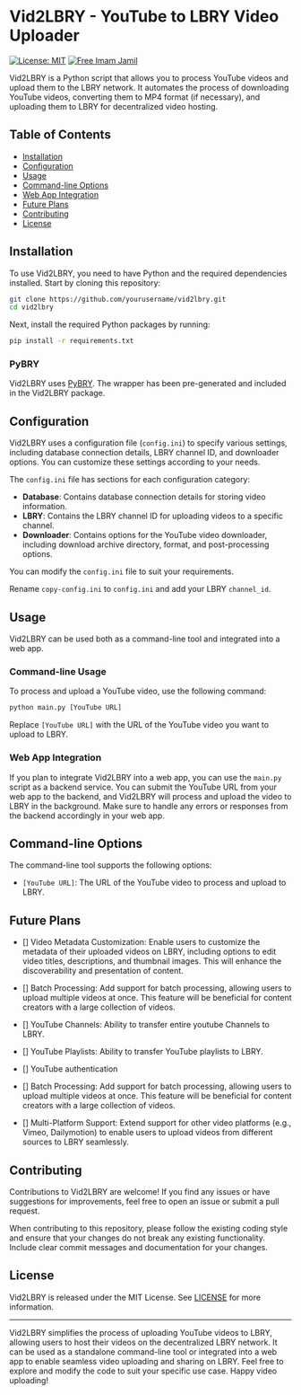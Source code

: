 # Vid2LBRY - YouTube to LBRY Video Uploader
[![License: MIT](https://img.shields.io/badge/License-MIT-yellow.svg)](https://opensource.org/licenses/MIT)
[![Free Imam Jamil](https://i.imgur.com/aFa3ca4.png)](https://www.imamjamilactionnetwork.org/)

Vid2LBRY is a Python script that allows you to process YouTube videos and upload them to the LBRY network. It automates the process of downloading YouTube videos, converting them to MP4 format (if necessary), and uploading them to LBRY for decentralized video hosting.

## Table of Contents

- [Installation](#installation)
- [Configuration](#configuration)
- [Usage](#usage)
- [Command-line Options](#command-line-options)
- [Web App Integration](#web-app-integration)
- [Future Plans](#future-plans)
- [Contributing](#contributing)
- [License](#license)

## Installation

To use Vid2LBRY, you need to have Python and the required dependencies installed. Start by cloning this repository:

```bash
git clone https://github.com/yourusername/vid2lbry.git
cd vid2lbry
```

Next, install the required Python packages by running:

```bash
pip install -r requirements.txt
```

### PyBRY

Vid2LBRY uses [PyBRY](https://github.com/osilkin98/PyBRY). The wrapper has been pre-generated and included in the Vid2LBRY package.


## Configuration

Vid2LBRY uses a configuration file (`config.ini`) to specify various settings, including database connection details, LBRY channel ID, and downloader options. You can customize these settings according to your needs.

The `config.ini` file has sections for each configuration category:

- **Database**: Contains database connection details for storing video information.
- **LBRY**: Contains the LBRY channel ID for uploading videos to a specific channel.
- **Downloader**: Contains options for the YouTube video downloader, including download archive directory, format, and post-processing options.

You can modify the `config.ini` file to suit your requirements.

Rename `copy-config.ini` to `config.ini` and add your LBRY `channel_id`.

## Usage

Vid2LBRY can be used both as a command-line tool and integrated into a web app. 

### Command-line Usage

To process and upload a YouTube video, use the following command:

```bash
python main.py [YouTube URL]
```

Replace `[YouTube URL]` with the URL of the YouTube video you want to upload to LBRY.

### Web App Integration

If you plan to integrate Vid2LBRY into a web app, you can use the `main.py` script as a backend service. You can submit the YouTube URL from your web app to the backend, and Vid2LBRY will process and upload the video to LBRY in the background. Make sure to handle any errors or responses from the backend accordingly in your web app.

## Command-line Options

The command-line tool supports the following options:

- `[YouTube URL]`: The URL of the YouTube video to process and upload to LBRY.

## Future Plans

- [] Video Metadata Customization: Enable users to customize the metadata of their uploaded videos on LBRY, including options to edit video titles, descriptions, and thumbnail images. This will enhance the discoverability and presentation of content.

- [] Batch Processing: Add support for batch processing, allowing users to upload multiple videos at once. This feature will be beneficial for content creators with a large collection of videos.

- [] YouTube Channels: Ability to transfer entire youtube Channels to LBRY.

- [] YouTube Playlists: Ability to transfer YouTube playlists to LBRY.

- [] YouTube authentication

- [] Batch Processing: Add support for batch processing, allowing users to upload multiple videos at once. This feature will be beneficial for content creators with a large collection of videos.

- [] Multi-Platform Support: Extend support for other video platforms (e.g., Vimeo, Dailymotion) to enable users to upload videos from different sources to LBRY seamlessly. 

## Contributing

Contributions to Vid2LBRY are welcome! If you find any issues or have suggestions for improvements, feel free to open an issue or submit a pull request.

When contributing to this repository, please follow the existing coding style and ensure that your changes do not break any existing functionality. Include clear commit messages and documentation for your changes.

## License

Vid2LBRY is released under the MIT License. See [LICENSE](LICENSE) for more information.

---

Vid2LBRY simplifies the process of uploading YouTube videos to LBRY, allowing users to host their videos on the decentralized LBRY network. It can be used as a standalone command-line tool or integrated into a web app to enable seamless video uploading and sharing on LBRY. Feel free to explore and modify the code to suit your specific use case. Happy video uploading!
